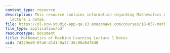 ```yaml
---
content_type: resource
description: This resource contains information regarding Mathematics of machine learning
  lecture 1 notes.
file: https://ol-ocw-studio-app-qa.s3.amazonaws.com/courses/18-657-mathematics-of-machine-learning-fall-2015/7d229ed907a6d1410a3736c98a9d78d8_MIT18_657F15_L1.pdf
file_type: application/pdf
resourcetype: Document
title: Mathematics of Machine Learning Lecture 1 Notes
uid: 7d229ed9-07a6-d141-0a37-36c98a9d78d8
---
```

